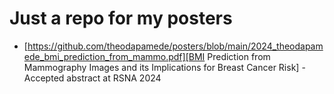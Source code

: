 # Just a repo for my posters


- [https://github.com/theodapamede/posters/blob/main/2024_theodapamede_bmi_prediction_from_mammo.pdf][BMI Prediction from Mammography Images and its Implications for Breast Cancer Risk] - Accepted abstract at RSNA 2024
